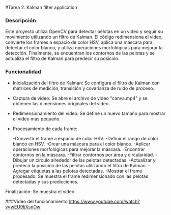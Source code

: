 #Tarea 2. Kalman filter application
### Descripción 
Este proyecto utiliza OpenCV para detectar pelotas en un video y seguir su movimiento utilizando un filtro de Kalman. El código redimensiona el video, convierte los frames a espacio de color HSV, aplica una máscara para detectar el color blanco, y utiliza operaciones morfológicas para mejorar la detección. Finalmente, se encuentran los contornos de las pelotas y se actualiza el filtro de Kalman para predecir su posición.
### Funcionalidad 

- Inicialización del filtro de Kalman: Se configura el filtro de Kalman con matrices de medición, transición y covarianza de ruido de proceso.

- Captura de video: Se abre el archivo de video "canva.mp4" y se obtienen las dimensiones originales del video.

- Redimensionamiento del video: Se define un nuevo tamaño para mostrar el video más pequeño.

- Procesamiento de cada frame:


    -Convertir el frame a espacio de color HSV.
    -Definir el rango de color blanco en HSV.
    -Crear una máscara para el color blanco.
    -Aplicar operaciones morfológicas para mejorar la máscara.
    -Encontrar contornos en la máscara.
    -Filtrar contornos por área y circularidad.
    -Dibujar un círculo alrededor de las pelotas detectadas.
    -Actualizar y predecir la posición de las pelotas utilizando el filtro de Kalman.
    -Agregar etiquetas a las pelotas detectadas.
    -Mostrar el frame procesado: Se muestra el frame redimensionado con las pelotas detectadas y sus predicciones.

Finalización: Se muestra el video. 

###Video del funcionamiento 
https://www.youtube.com/watch?v=wEU9IjXsnOw


